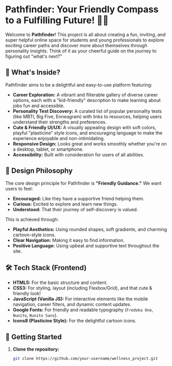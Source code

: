 # Pathfinder: Your Friendly Compass to a Fulfilling Future! 🧭✨

Welcome to **Pathfinder**! This project is all about creating a fun, inviting, and super helpful online space for students and young professionals to explore exciting career paths and discover more about themselves through personality insights. Think of it as your cheerful guide on the journey to figuring out "what's next?"

## 🌟 What's Inside?

Pathfinder aims to be a delightful and easy-to-use platform featuring:

*   **Career Exploration:** A vibrant and filterable gallery of diverse career options, each with a "kid-friendly" description to make learning about jobs fun and accessible.
*   **Personality Test Discovery:** A curated list of popular personality tests (like MBTI, Big Five, Enneagram) with links to resources, helping users understand their strengths and preferences.
*   **Cute & Friendly UI/UX:** A visually appealing design with soft colors, playful "plasticine" style icons, and encouraging language to make the experience enjoyable and non-intimidating.
*   **Responsive Design:** Looks great and works smoothly whether you're on a desktop, tablet, or smartphone.
*   **Accessibility:** Built with consideration for users of all abilities.

## 🎨 Design Philosophy

The core design principle for Pathfinder is **"Friendly Guidance."** We want users to feel:

*   **Encouraged:** Like they have a supportive friend helping them.
*   **Curious:** Excited to explore and learn new things.
*   **Understood:** That their journey of self-discovery is valued.

This is achieved through:
*   **Playful Aesthetics:** Using rounded shapes, soft gradients, and charming cartoon-style icons.
*   **Clear Navigation:** Making it easy to find information.
*   **Positive Language:** Using upbeat and supportive text throughout the site.

## 🛠️ Tech Stack (Frontend)

*   **HTML5:** For the basic structure and content.
*   **CSS3:** For styling, layout (including Flexbox/Grid), and that cute & friendly look!
*   **JavaScript (Vanilla JS):** For interactive elements like the mobile navigation, career filters, and dynamic content updates.
*   **Google Fonts:** For friendly and readable typography (`Fredoka One`, `Nunito`, `Nunito Sans`).
*   **Icons8 (Plasticine Style):** For the delightful cartoon icons.

## 🚀 Getting Started

1.  **Clone the repository:**
    ```bash
    git clone https://github.com/your-username/wellness_project.git